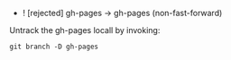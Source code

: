 
  * ! [rejected]        gh-pages -> gh-pages (non-fast-forward)

  Untrack the gh-pages locall by invoking:

    git branch -D gh-pages
